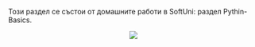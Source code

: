 Този раздел се състои от домашните работи в SoftUni: раздел Pythin-Basics. 
<div id="header" align="center">
<img src="https://img.icons8.com/color/48/null/python--v1.png"/>
</div>
